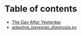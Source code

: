 # Table of contents

* [The Day After Yesterday](README.md)
* [adaptive\_bayesian\_diagnosis.py](adaptive_bayesian_diagnosis.py.md)

